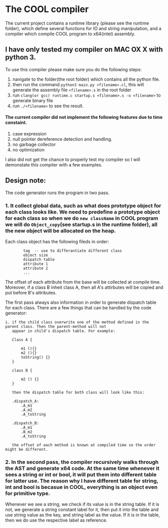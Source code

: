 # The COOL compiler


The current project contains a runtime library (please see the runtime folder), which define several functions for IO and string manipulation, and a compiler which compile COOL program to x64(intel) assembly.

## I have only tested my compiler on MAC OX X with python 3.

To use this compiler please make sure you do the following steps:

1. navigate to the folder(the root folder) which contains all the python file.
2. then run the command `python3 main.py <filename>.cl`, this will generate the assembly file `<filename>.s` in the root folder
3. run 
    `clang(or gcc) runtime.c startup.s <filename>.s -o <filename>` 
to generate binary file
3. run `./<filename>` to see the result.


#### The current compiler did not implement the following features due to time constaint.

1. case expression
2. null pointer dereference detection and handling.
3. no garbage collector
4. no optimization

I also did not get the chance to properly test my compiler so I will demonstate this compiler with a few examples.
  
  
## Design note:

The code generator runs the program in two pass.

### 1. It collect global data, such as what does prototype object for each class looks like. We need to predefine a prototype object for each class so when we do `new className` in COOL program we will do `Object_copy`(see startup.s in the runtime folder), all the new object will be allocated on the heap.

Each class object has the following fileds in order:

            tag  -- use to differantiate different class
            object size
            dispatch table
            attribute 1
            attribute 2
            ...

The offset of each attribute from the base will be collected at compile time. Moreover, if a class B inheit class A, then all A's attirbutes will be copied and put before B's attributes.


The first pass always also information in order to generate dispatch table for each class. There are a few things that can be handled by the code generator:

    i. if the child class overwrite one of the method defined in the parent class. Then the parent-method will not 
       appear in child's dispatch table. For example:
       
       Class A {
           
           m1 (){}
           m2 (){}
           toString() {}
       }
       
       class B {
       
           m2 () {}
       }
       
       then the dispatch table for both class will look like this:
       
       .dispatch_A:
           .A_m1
           .A_m2
           .A_toString
           
       .dispatch_B:
           .A_m1
           .B_m2
           .A_toString
           
       the offset of each method is known at compiled time so the order might be different.
       
### 2. In the second pass, the compiler recursively walks through the AST and generate x64 code. At the same time whenever it sees a string or int or bool, it will put them into different table for latter use. The reason why I have different table for string, int and bool is becasue in COOL, everything is an object even for primitive type.

Whenever we see a string, we check if its value is in the string table. If it is not, we generate a string constant label for it, then put it into the table and use string value as the key, and string label as the value. If it is in the table, then we do use the respective label as reference.